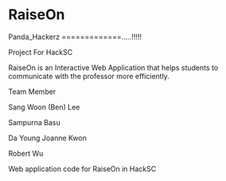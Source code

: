 RaiseOn
=======
Panda_Hackerz =============.....!!!!!

Project For HackSC

RaiseOn is an Interactive Web Application that helps students to communicate with the professor more efficiently.

Team Member

Sang Woon (Ben) Lee

Sampurna Basu

Da Young Joanne Kwon

Robert Wu


Web application code for RaiseOn in HackSC
